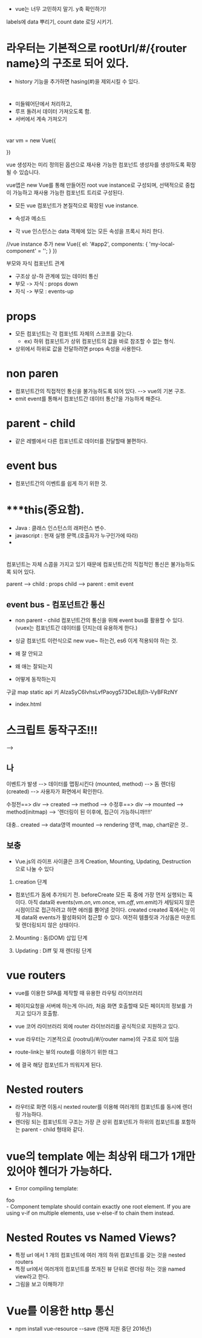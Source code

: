 - vue는 너무 고민하지 말기.
y축 확인하기!

>>
labels에 data 뿌리기,
count date 로딩 시키기.

# 라우터는 기본적으로 rootUrl/#/{router name}의 구조로 되어 있다.
- history 기능을 추가하면 hasing(#)을 제외시킬 수 있다.


#
- 미들웨어단에서 처리하고, 
- 루프 돌려서 데이터 가져오도록 함.
- 서버에서 계속 가져오기

#
var vm = new Vue({
    
})

vue 생성자는 미리 정의된 옵션으로 재사용 가능한 컴포넌트 생성자를 생성하도록
확장될 수 있습니다.

vue앱은 new Vue를 통해 만들어진 root vue instance로 구성되며, 선택적으로 중첩이 가능하고
재사용 가능한 컴포넌트 트리로 구성된다.

- 모든 vue 컴포넌트가 본질적으로 확장된 vue instance.

* 속성과 메소드
- 각 vue 인스턴스는 data 객체에 있는 모든 속성을 프록시 처리 한다.


<div class="app2">

</div>

//vue instance 추가
new Vue({
    el: '#app2',
    components: {
        'my-local-component' = '';
    }
})

부모와 자식 컴포넌트 관계
- 구조상 상-하 관계에 있는 데이터 통신
 - 부모 -> 자식 : props down
 - 자식 -> 부모 : events-up

# props
- 모든 컴포넌트는 각 컴포넌트 자체의 스코프를 갖는다.
    - ex) 하위 컴포넌트가 상위 컴포넌트의 값을 바로 참조할 수 없는 형식.
- 상위에서 하위로 값을 전달하려면 props 속성을 사용한다.


# non paren 
- 컴포넌트간의 직접적인 통신을 불가능하도록 되어 있다. --> vue의 기본 구조.
- emit event를 통해서 컴포넌트간 데이터 통신?을 가능하게 해준다.

# parent - child
- 같은 레벨에서 다른 컴포넌트로 데이터를 전달할때 불편하다.

# event bus
- 컴포넌트간의 이벤트를 쉽게 하기 위한 것.

# ***this(중요함).
- Java : 클래스 인스턴스의 래퍼런스 변수.
- javascript : 현재 실행 문맥.(호출자가 누구인가에 따라)
- 


# 
컴포넌트는 자체 스콥을 가지고 있기 때문에 
컴포넌트간의 직접적인 통신은 불가능하도록 되어 있다.

parent --> child : props
child --> parent : emit event

## event bus - 컴포넌트간 통신
- non parent - child 컴포넌트간의 통신을 위해 event bus를 활용할 수 있다.
(vuex는 컴포넌트간 데이터를 던지는데 유용하게 한다.)
- 싱글 컴포넌트 이런식으로 new vue~ 하는건, es6 이게 적용되야 하는 것.



- 왜 잘 안되고
- 왜 애는 잘되는지
- 어떻게 동작하는지


구글 map static api 키
AIzaSyC6IvhsLvfPaoyg573DeL8jEh-VyBFRzNY

- index.html


# 스크립트 동작구조!!!
--> 
## 나
이벤트가 발생 --> 데이터를 맵핑시킨다 (mounted, method) --> 돔 렌더링 (created) --> 사용자가 화면에서 확인한다.

수정전==> div --> created --> method --> 
수정후==> div --> mounted --> method(initmap) --> '렌더링이 된 이후에, 접근이 가능하니까!!!!'

대충..
created --> data영역
mounted --> rendering 영역, map, chart같은 것..

## 보충
- Vue.js의 라이프 사이클은 크게 Creation, Mounting, Updating, Destruction 으로 나눌 수 있다

1. creation 단계
- 컴포넌트가 돔에 추가되기 전.
beforeCreate
모든 훅 중에 가장 먼저 실행되는 훅이다. 아직 data와 events(vm.$on, vm.$once, vm.$off, vm.$emit)가 세팅되지 않은 시점이므로 접근하려고 하면 에러를 뿜어낼 것이다.
created
created 훅에서는 이제 data와 events가 활성화되어 접근할 수 있다. 여전히 템플릿과 가상돔은 마운트 및 렌더링되지 않은 상태이다.

2. Mounting : 돔(DOM) 삽입 단계

3. Updating : Diff 및 재 렌더링 단계



##
# vue routers
- vue를 이용한 SPA를 제작할 때 유용한 라우팅 라이브러리
- 페이지요청을 서버에 하는게 아니라, 
처음 화면 호출할때 모든 페이지의 정보를 가지고 있다가 호출함.

- vue 코어 라이브러리 외에 router 라이브러리를 공식적으로 지원하고 있다.

- vue 라우터는 기본적으로 {rootrul}/#/{router name}의 구조로 되어 있음

- route-link는 뷰의 route를 이용하기 위한 태그
- <router-view>에 결국 해당 컴포넌트가 띄워지게 된다.

# Nested routers
- 라우터로 화면 이동시 nexted router를 이용해 여러개의 컴포넌트를 동시에 렌더링 가능하다.
- 렌더링 되는 컴포넌트의 구조는 가장 큰 상위 컴포넌트가 하위의 컴포넌트를 포함하는 
parent - child 형태와 같다.


# vue의 template 에는 최상위 태그가 1개만 있어야 헨더가 가능하다. 
-  Error compiling template:
<div>foo</div> <router-view></router-view>
- Component template should contain exactly one root element. If you are using v-if on multiple elements, use v-else-if to chain them instead.


# Nested Routes vs Named Views?
- 특정 url 에서 1 개의 컴포넌트에 여러 개의 하위 컴포넌트를 갖는 것을 nested routers
- 특정 url에서 여러개의 컴포넌트를 쪼개진 뷰 단위로 렌더링 하는 것을 named view라고 한다. 
- 그림을 보고 이해하기!

# Vue를 이용한 http 통신
- npm install vue-resource --save (현재 지원 중단 2016년)